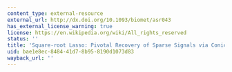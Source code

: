 ```yaml
---
content_type: external-resource
external_url: http://dx.doi.org/10.1093/biomet/asr043
has_external_license_warning: true
license: https://en.wikipedia.org/wiki/All_rights_reserved
status: ''
title: 'Square-root Lasso: Pivotal Recovery of Sparse Signals via Conic Programming'
uid: bae1e8ec-8484-41d7-8b95-8190d1073d83
wayback_url: ''
---
```

